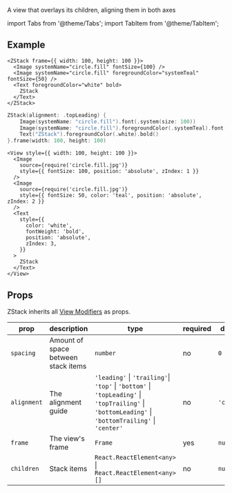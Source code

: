 ---
---

A view that overlays its children, aligning them in both axes

import Tabs from '@theme/Tabs';
import TabItem from '@theme/TabItem';

## Example

<Tabs>
<TabItem value="srn" label="swiftui-react-native">

```tsx
<ZStack frame={{ width: 100, height: 100 }}>
  <Image systemName="circle.fill" fontSize={100} />
  <Image systemName="circle.fill" foregroundColor="systemTeal" fontSize={50} />
  <Text foregroundColor="white" bold>
    ZStack
  </Text>
</ZStack>
```

</TabItem>
<TabItem value="swiftui" label="SwiftUI">

```swift
ZStack(alignment: .topLeading) {
    Image(systemName: "circle.fill").font(.system(size: 100))
    Image(systemName: "circle.fill").foregroundColor(.systemTeal).font(.system(size: 50))
    Text("ZStack").foregroundColor(.white).bold()
}.frame(width: 100, height: 100)
```

</TabItem>
<TabItem value="react-native" label="React Native">

```tsx
<View style={{ width: 100, height: 100 }}>
  <Image
    source={require('circle.fill.jpg')}
    style={{ fontSize: 100, position: 'absolute', zIndex: 1 }}
  />
  <Image
    source={require('circle.fill.jpg')}
    style={{ fontSize: 50, color: 'teal', position: 'absolute', zIndex: 2 }}
  />
  <Text
    style={{
      color: 'white',
      fontWeight: 'bold',
      position: 'absolute',
      zIndex: 3,
    }}
  >
    ZStack
  </Text>
</View>
```

</TabItem>
</Tabs>

## Props

ZStack inherits all [View Modifiers](../08-modifiers.md#full-list) as props.

| prop        | description                         | type                                                                                                                                                                              | required | default    |
| ----------- | ----------------------------------- | --------------------------------------------------------------------------------------------------------------------------------------------------------------------------------- | -------- | ---------- |
| `spacing`   | Amount of space between stack items | `number`                                                                                                                                                                          | no       | `0`        |
| `alignment` | The alignment guide                 | `'leading'` &#124; `'trailing'`&#124; `'top'` &#124; `'bottom'` &#124; `'topLeading'` &#124; `'topTrailing'` &#124; `'bottomLeading'` &#124; `'bottomTrailing'` &#124; `'center'` | no       | `'center'` |
| `frame`     | The view's frame                    | `Frame`                                                                                                                                                                           | yes      | `null`     |
| `children`  | Stack items                         | `React.ReactElement<any>` &#124; `React.ReactElement<any>[]`                                                                                                                      | no       | `null`     |
